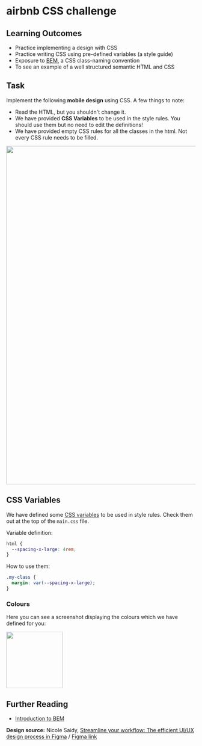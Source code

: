 # airbnb CSS challenge

## Learning Outcomes

- Practice implementing a design with CSS
- Practice writing CSS using pre-defined variables (a style guide)
- Exposure to [BEM](https://css-tricks.com/bem-101/), a CSS class-naming convention
- To see an example of a well structured semantic HTML and CSS

## Task

Implement the following **mobile design** using CSS. A few things to note: 
- Read the HTML, but you shouldn't change it.
- We have provided **CSS Variables** to be used in the style rules. You should use them but no need to edit the definitions!
- We have provided empty CSS rules for all the classes in the html. Not every CSS rule needs to be filled.

<p align="left">
  <img src="https://user-images.githubusercontent.com/25960351/48894868-76089800-ee4c-11e8-8125-70f977b0902b.png" height="900px">
</p>

## CSS Variables

We have defined some [CSS variables](https://developer.mozilla.org/en-US/docs/Web/CSS/Using_CSS_variables) to be used in style rules. Check them out at the top of the `main.css` file.

Variable definition:

```css
html {
  --spacing-x-large: 4rem;
}
```

How to use them:

```css
.my-class {
  margin: var(--spacing-x-large);
}
```

### Colours

Here you can see a screenshot displaying the colours which we have defined for you:

<img src="https://user-images.githubusercontent.com/16781318/48892918-cfba9380-ee47-11e8-8c9b-2481912c05fe.png" height="150px">


## Further Reading

- [Introduction to BEM](http://getbem.com/introduction/)

**Design source:** Nicole Saidy, [Streamline your workflow: The efficient UI/UX design process in Figma](https://www.skillshare.com/classes/Streamline-your-workflow-The-efficient-UIUX-design-process-in-Figma/1199486748/project-guide) / [Figma link](https://www.figma.com/file/eYSN1YL4WnSvEojPzmUIOp/Airbnb-Design)
